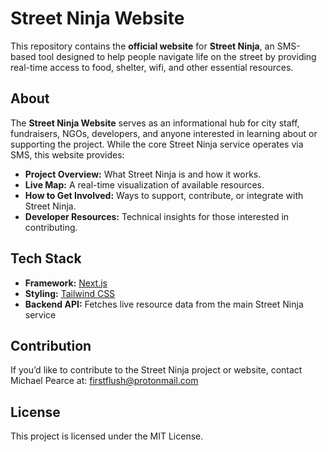 # Street Ninja Website

This repository contains the **official website** for **Street Ninja**, an SMS-based tool designed to help people navigate life on the street by providing real-time access to food, shelter, wifi, and other essential resources.

## About

The **Street Ninja Website** serves as an informational hub for city staff, fundraisers, NGOs, developers, and anyone interested in learning about or supporting the project. While the core Street Ninja service operates via SMS, this website provides:

- **Project Overview:** What Street Ninja is and how it works.
- **Live Map:** A real-time visualization of available resources.
- **How to Get Involved:** Ways to support, contribute, or integrate with Street Ninja.
- **Developer Resources:** Technical insights for those interested in contributing.

## Tech Stack

- **Framework:** [Next.js](https://nextjs.org/)
- **Styling:** [Tailwind CSS](https://tailwindcss.com/)
- **Backend API:** Fetches live resource data from the main Street Ninja service

## Contribution
If you’d like to contribute to the Street Ninja project or website, contact Michael Pearce at: firstflush@protonmail.com

## License
This project is licensed under the MIT License.

